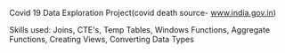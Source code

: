 Covid 19 Data Exploration Project(covid death source- www.india.gov.in) 

Skills used: Joins, CTE's, Temp Tables, Windows Functions, Aggregate Functions, Creating Views, Converting Data Types
